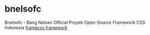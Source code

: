 # bnelsofc
Bnelsofc - Bang Nelsen Official
Proyek Open-Source Framework CSS Indonesia [framecss framework](https://github.com/nelsenpro/frame)
